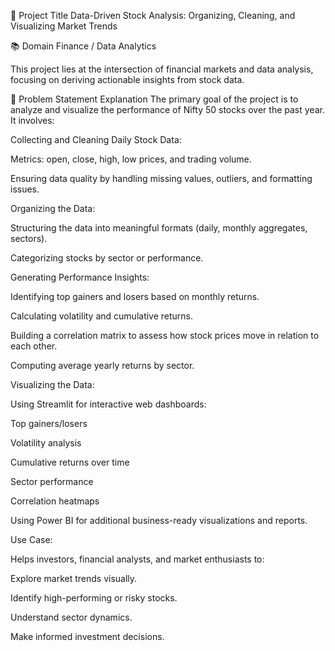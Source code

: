 📌 Project Title
Data-Driven Stock Analysis: Organizing, Cleaning, and Visualizing Market Trends

📚 Domain
Finance / Data Analytics

This project lies at the intersection of financial markets and data analysis, focusing on deriving actionable insights from stock data.

🎯 Problem Statement Explanation
The primary goal of the project is to analyze and visualize the performance of Nifty 50 stocks over the past year. It involves:

Collecting and Cleaning Daily Stock Data:

Metrics: open, close, high, low prices, and trading volume.

Ensuring data quality by handling missing values, outliers, and formatting issues.

Organizing the Data:

Structuring the data into meaningful formats (daily, monthly aggregates, sectors).

Categorizing stocks by sector or performance.

Generating Performance Insights:

Identifying top gainers and losers based on monthly returns.

Calculating volatility and cumulative returns.

Building a correlation matrix to assess how stock prices move in relation to each other.

Computing average yearly returns by sector.

Visualizing the Data:

Using Streamlit for interactive web dashboards:

Top gainers/losers

Volatility analysis

Cumulative returns over time

Sector performance

Correlation heatmaps

Using Power BI for additional business-ready visualizations and reports.

Use Case:

Helps investors, financial analysts, and market enthusiasts to:

Explore market trends visually.

Identify high-performing or risky stocks.

Understand sector dynamics.

Make informed investment decisions.
